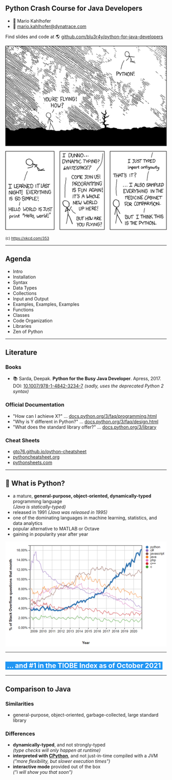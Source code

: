 ## Python Crash Course for Java Developers

- 🧑 Mario Kahlhofer 
- 📧 [mario.kahlhofer@dynatrace.com](mailto:mario.kahlhofer@dynatrace.com)


Find slides and code at 🌎 [github.com/blu3r4y/python-for-java-developers](https://github.com/blu3r4y/python-for-java-developers)

<img class="r-stretch" src="/images/python-xkcd.png" />

<small>(c) https://xkcd.com/353</small>

---

## Agenda

- Intro
- Installation
- Syntax
- Data Types
- Collections
- Input and Output
- Examples, Examples, Examples
- Functions
- Classes
- Code Organization
- Libraries
- Zen of Python

---

## Literature

### Books

- 📚 Sarda, Deepak. **Python for the Busy Java Developer**. Apress, 2017.  
  DOI: [10.1007/978-1-4842-3234-7](https://doi.org/10.1007/978-1-4842-3234-7)
  *(sadly, uses the deprecated Python 2 syntax)*

### Official Documentation

- "How can I achieve X?" ... [docs.python.org/3/faq/programming.html](https://docs.python.org/3/faq/programming.html)
- "Why is Y different in Python?" ... [docs.python.org/3/faq/design.html](https://docs.python.org/3/faq/design.html)
- "What does the standard library offer?" ... [docs.python.org/3/library](https://docs.python.org/3/library)

### Cheat Sheets

- [gto76.github.io/python-cheatsheet](https://gto76.github.io/python-cheatsheet)
- [pythoncheatsheet.org](https://www.pythoncheatsheet.org)
- [pythonsheets.com](https://www.pythonsheets.com/)

---

## 💎 What is Python?

- a mature, **general-purpose, object-oriented, dynamically-typed** programming language  
  _(Java is statically-typed)_
- released in 1991 _(Java was released in 1995)_
- one of the dominating languages in machine learning, statistics, and data analytics
- popular alternative to MATLAB or Octave
- gaining in popularity year after year

<img class="r-stretch" src="/images/python-popularity.png">

---

<!-- .slide: data-background-iframe="https://www.tiobe.com/tiobe-index/" data-background-interactive -->

## <span style="background-color: #2196f3; color: white; padding: 0 5px; font-weight: bold;">... and #1 in the TIOBE Index as of October 2021</span>

---

## Comparison to Java

### Similarities

- general-purpose, object-oriented, garbage-collected, large standard library

### Differences

- **dynamically-typed**, and not strongly-typed  
  _(type checks will only happen at runtime)_
- **interpreted with [CPython](https://github.com/python/cpython)**, and not just-in-time compiled with a JVM  
  _("more flexibility, but slower execution times")_
- **interactive mode** provided out of the box  
  _("i will show you that soon")_
